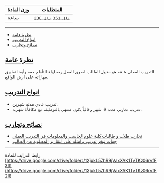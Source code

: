 | وزن المادة | المتطلبات |  
|---|---|  
| ساعة | [`نال 351`](https://infosystems.blog/plan-study/course/IS-351) [`نال 230`](https://infosystems.blog/plan-study/course/IS-230)|

---

- [نظرة عامة](#نظرة-عامة)
- [انواع التدريب](#انواع-التدريب)
- [نصائح وتجارب](#نصائح-وتجارب)

<a name="نظرة-عامة"></a>

## [نظرة عامة](#نظرة-عامة)

<!-- start -->

التدريب العملي هدفه هو دخول الطالب لسوق العمل ومحاولة التأقلم معه وأيضا تطبيق مهاراته على ارض الواقع.

<a name="انواع-التدريب"></a>

## [انواع التدريب](#انواع-التدريب)

* تدريب عادي مدته شهرين.
* تدريب تعاوني مدته 6 اشهر وغالباً يكون منتهي بالتوظيف مع مكافأة شهرية.

<a name="نصائح-وتجارب"></a>

## [نصائح وتجارب](#نصائح-وتجارب)

* [تجارب طلاب و طالبات كلية علوم الحاسب والمعلومات في التدريب العملي](https://caramellaapp.com/fahad_aldhuhayyan/)
* [جهات توفر تدريب و امثله على التقارير المطلوبة من الطالب](https://drive.google.com/drive/folders/1XjukL5ZhR9jVaxXAK1TyTKz06rvfF2Il) 

---
رابط الدرايف للمادة
[https://drive.google.com/drive/folders/1XjukL5ZhR9jVaxXAK1TyTKz06rvfF2Il](https://drive.google.com/drive/folders/1XjukL5ZhR9jVaxXAK1TyTKz06rvfF2Il)
